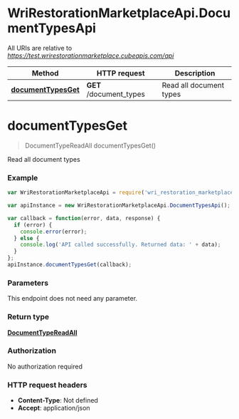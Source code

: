# WriRestorationMarketplaceApi.DocumentTypesApi

All URIs are relative to *https://test.wrirestorationmarketplace.cubeapis.com/api*

Method | HTTP request | Description
------------- | ------------- | -------------
[**documentTypesGet**](DocumentTypesApi.md#documentTypesGet) | **GET** /document_types | Read all document types


<a name="documentTypesGet"></a>
# **documentTypesGet**
> DocumentTypeReadAll documentTypesGet()

Read all document types

### Example
```javascript
var WriRestorationMarketplaceApi = require('wri_restoration_marketplace_api');

var apiInstance = new WriRestorationMarketplaceApi.DocumentTypesApi();

var callback = function(error, data, response) {
  if (error) {
    console.error(error);
  } else {
    console.log('API called successfully. Returned data: ' + data);
  }
};
apiInstance.documentTypesGet(callback);
```

### Parameters
This endpoint does not need any parameter.

### Return type

[**DocumentTypeReadAll**](DocumentTypeReadAll.md)

### Authorization

No authorization required

### HTTP request headers

 - **Content-Type**: Not defined
 - **Accept**: application/json


